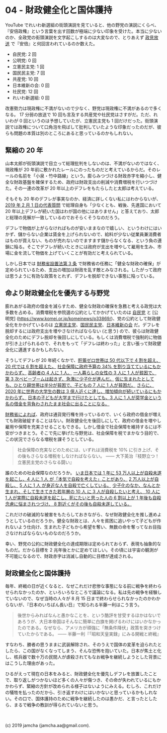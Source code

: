 

# 04 - 財政健全化と国体護持

YouTube でれいわ新選組の街頭演説を見ていると、他の野党の演説にくらべ、『安倍政権』という言葉を出す回数が極端に少ない印象を受けた。本当に少ないのか、全政党の街頭演説を文字起こしするのは大変なので、とりあえず [政見放送](https://www.buzzfeed.com/jp/kotahatachi/text-2019-seiken) で『安倍』と何回言われているのか数えた。

- 自民党: 2 回
- 公明党: 0 回
- 立憲民主党: 1 回
- 国民民主党: 7 回
- 共産党: 10 回
- 日本維新の会: 0 回
- 社民党: 12 回
- れいわ新選組: 0 回

改憲勢力は現政権に不満がないので少なく、野党は現政権に不満があるので多くなる。 17 分弱の放送で 10 回も言及する共産党や社民党はさすがだ。ただ、れいわが 0 回というのは予想していたが、立憲民主党も 1 回だけだった。街頭演説では政権について口角泡を飛ばして批判していたような印象だったのだが、彼らも問題の本質は別のところにあると思っているのかもしれない。

## 緊縮の 20 年

山本太郎が街頭演説で目立って総理批判をしないのは、不満がないのではなく、現政権が 20 年前に敷かれたレールにのったものだと考えているからだ。そのレールの名前を「小泉・竹中路線」という。膨らみつづける財政赤字を縮小し、健全な財政基盤を確保するため、政府は財政支出の削減や消費増税を行いつづけた。その一連の改革が 20 年以上のデフレをもたらしたと太郎は考えている。

そもそも 20 年のデフレが事実なのか、経済に詳しくない私にはわからないが、 [2019 年 2 月 1 日の代表質問](https://youtu.be/cHKeRLdtb_c?t=714) で総理自身も「少なくとも、戦後、先進国において 20 年以上デフレが続いた国はわが国の他にはありません」と答えており、太郎と総理の見解が一致しているのでおそらくそうなのだろう。

デフレで物価が上がらなければものが安いままなので嬉しい、というわけにはいかず、儲からない企業は賃金を上げられないので、給料が少ない従業員兼消費者はものが買えない、ものが売れないのでますます儲からなくなる、という負の連鎖に陥る。そこでデフレが続いたときには政府が支出を増やして雇用を生み、市場に金を流して物価を上げていくことが有効だと考えられている。

しかし日本では [財務省設置法第 3 条](https://www.kantei.go.jp/jp/cyuo-syocho/990427honbu/zaimu-h.html) で財務省の任務に「健全な財政の確保」が定められているため、支出の増加は財政を乱す敵とみなされる。したがって政府は思うように有効な政策をとれず、デフレを脱却できない事態に陥っている。

## 命より財政健全化を優先する与野党

膨れあがる政府の借金を減らすため、健全な財政の確保を急務と考える政党は大多数を占める。消費増税を参院選の公約としてかかげていたのは [自民党](https://www.tokyo-np.co.jp/article/senkyo/kokusei201907/kou/CK2019070302100032.html) と [公明党] (https://www.komei.or.jp/komeinews/p33869/)、党の公約として財政健全化をかかげているのは [立憲民主党](https://cdp-japan.jp/policy/01)、[国民民主党](https://www.dpfp.or.jp/about-dpfp/policies)、[日本維新の会](https://o-ishin.jp/policy/act04/) だ。デフレを脱却するには政府支出を増やさなければならない (と思う) ので、彼らは財政健全化のためにデフレ脱却を後回しにしている。もしくは消費増税で強制的に物価が引き上げられるので、それをもって「デフレは終わった」と言い張って財政健全化に邁進するかもしれない。

そうしてデフレが 20 年続くなかで、[貯蓄ゼロ世帯は 50 代以下で 4 割を超え、 20 代では 6 割を超えた。](https://www.taro-yamamoto.jp/national-diet/7738/attachment/%E5%B9%B4%E9%BD%A2%E5%88%A5%E3%81%AE%E8%B2%AF%E8%93%84%E3%82%BC%E3%83%AD%E4%B8%96%E5%B8%AF) [社会保障に政府予算の 34% を割り当てているにもかかわらず、](https://www.jiji.com/jc/graphics?p=ve_pol_yosanzaisei20181221j-01-w450) [高齢者の 4 人に 1 人、](https://toyokeizai.net/articles/-/221708?page=4) [一人暮らしの女性の 3 人に 1 人が貧困で、](https://www.mizuho-ir.co.jp/publication/contribution/2018/denkirengo1801_01.html) [第 3 次ベビーブームは起きず、急激に少子化が進んだ。](https://ja.wikipedia.org/wiki/%E5%9B%A3%E5%A1%8A%E3%82%B8%E3%83%A5%E3%83%8B%E3%82%A2#%E6%B6%88%E3%81%88%E3%81%9F%E7%AC%AC%E4%B8%89%E6%AC%A1%E3%83%99%E3%83%93%E3%83%BC%E3%83%96%E3%83%BC%E3%83%A0) [仮に生まれたとしても、ひとり親世帯は半分が貧困で、子どもの 7 人に 1 人が貧困だ。](https://toyokeizai.net/articles/-/221708) [さらに、2020 年に世界の大学生の数は 3 億人近くに達し、増加傾向が続いているにもかかわらず、](https://www.kantei.go.jp/jp/singi/kyouikusaisei/bunka/dai1/dai3/siryou1.pdf) [日本の子どもが大学まで行けたとしても、3 人に 1 人が奨学金という名の借金を背負わされたまま社会に出ることになる。](https://www.jasso.go.jp/about/ir/minkari/\_\_icsFiles/afieldfile/2019/03/25/31minkari_ir_2.pdf)

[財務省によれば](https://www.mof.go.jp/about_mof/other/other/rating/p140430.htm)、政府は通貨発行権を持っているので、いくら政府の借金が増えても財政破綻することはない。財政健全化を後回しにして、政府の借金を増やし雇用や保障を充実させることもできる。しかし借金で社会保障を維持するには不安がつきまとう。そこで先に挙げた与野党は、社会保障を税でまかなう目的で、この状況でさらなる増税を課そうとしている。

> 社会保障の充実などのためには、いずれは消費税を 10% に引き上げ、その後もさらなる増税をしなければならない。 ―― 大下英治『枝野立つ！立憲民主党のさらなる闘い』

誰のための社会保障なのだろうか。 [いま日本では 1 年に 53 万人以上が自殺未遂を起こし、4 人に 1 人 が「本気で自殺を考えた」ことがあり、](https://www.nippon-foundation.or.jp/media/archives/2018/news/pr/2016/img/102/2.pdf) [2 万人以上が自殺し、](https://www.npa.go.jp/safetylife/seianki/jisatsu/H30/H30_jisatunojoukyou.pdf) [5 人に 1 人 が身近な人を自殺で亡くしている。](https://www.nippon-foundation.or.jp/media/archives/2018/news/pr/2016/img/102/2.pdf) [少子化のなか、なんとか生まれ、そして生きてきた若年層の 10 人 に 3 人が自殺したいと考え、 10 人に 1 人が実際に自殺未遂を起こし、死にたいと思った人の 6 割以上が 1 年後も自殺念慮に悩まされつづけ、 8 割近くがその後も自殺未遂している。](https://www.nippon-foundation.or.jp/app/uploads/2019/03/wha_pro_sui_mea_10-1.pdf)

これだけの破滅的な被害をもたらしておきながら、なぜ財政健全化を推し進めようとしているのだろうか。健全な財政とは、人々を貧困に追いやって子どもが作れないよう仕向け、生まれた子どもから希望を奪い、無数の命を奪ってなお目指さなければならないものなのだろうか。

幸い、野党の公約に財政健全化の達成期限は定められておらず、表現も抽象的なものだ。だから目標を 2 兆年後とかに定めてほしい。その頃には宇宙の観測が不可能になるので、財政赤字は消滅し自動的に目標が達成される。

## 財政健全化と国体護持

毎年、終戦の日が近くなると、なぜこれだけ悲惨な事態になる前に戦争を終わらせられなかったのか、といろいろなところで議論になる。私は先の戦争を経験していないので、なぜ当時の人々が 8 月 15 日まで終わらせられなかったのかわからないが、『日本のいちばん長い日』で知られる半藤一利はこう言う。

> 後世からみればなんと愚かなことを、という酷評を甘受するほかはないであろうが、大日本帝国はそんなに簡単に白旗を掲げるわけにはいかなかったのである。なぜなら、アメリカが頑強に「無条件降伏」政策を突きつけていたからである。 ―― 半藤一利『「昭和天皇実録」にみる開戦と終戦』

すなわち、勝者の思うままに武装解除され、そのうえで国体の変革を迫られたとしたら、この国がなくなってしまう、そんな恐怖を抱いていた。日本が焦土と化し、核兵器で数十万の民間人が虐殺されてもなお戦争を継続しようとした背景にはこうした理由があった。

ひるがえって現在の日本をみると、財政健全化を優先しデフレを放置したことで、取り返しがつかないほど多くの人々が傷つき、その命が失われているにもかかわらず、緊縮の方針が改められる様子はないようにみえる。むしろ、これだけの犠牲を払ったのだから、引き返すわけにはいかないと思っているかもしれない。その口で、国体護持のために戦争を継続したのは愚かだ、と言ったとしたら、まるで戦争の教訓が得られていないと思う。

<br>
<br>
(c) 2019 jamcha (jamcha.aa@gmail.com).

